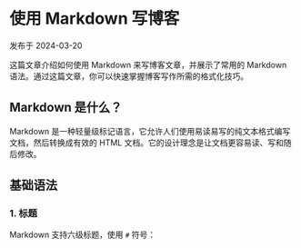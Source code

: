 # 使用 Markdown 写博客

发布于 2024-03-20

这篇文章介绍如何使用 Markdown 来写博客文章，并展示了常用的 Markdown 语法。通过这篇文章，你可以快速掌握博客写作所需的格式化技巧。

## Markdown 是什么？

Markdown 是一种轻量级标记语言，它允许人们使用易读易写的纯文本格式编写文档，然后转换成有效的 HTML 文档。它的设计理念是让文档更容易读、写和随后修改。

## 基础语法

### 1. 标题

Markdown 支持六级标题，使用 `#` 符号：
